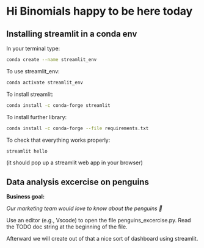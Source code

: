 # Hi Binomials happy to be here today
## Installing streamlit in a conda env

In your terminal type:

```bash
conda create --name streamlit_env 
```

To use streamlit_env:

```bash
conda activate streamlit_env
```

To install streamlit:

```bash
conda install -c conda-forge streamlit
```

To install further library:

```bash
conda install -c conda-forge --file requirements.txt
```

To check that everything works properly:

```bash
streamlit hello
```
(it should pop up a streamlit web app in your browser)

## Data analysis excercise on penguins
**Business goal:**

*Our marketing team would love to know about the penguins 🐧*

Use an editor (e.g., Vscode) to open the file penguins_excercise.py. Read the TODO doc string at the beginning of the file. 

Afterward we will create out of that a nice sort of dashboard using streamlit. 
